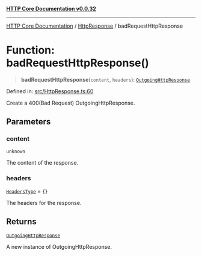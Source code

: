 [**HTTP Core Documentation v0.0.32**](../../README.md)

***

[HTTP Core Documentation](../../modules.md) / [HttpResponse](../README.md) / badRequestHttpResponse

# Function: badRequestHttpResponse()

> **badRequestHttpResponse**(`content`, `headers`): [`OutgoingHttpResponse`](../../OutgoingHttpResponse/classes/OutgoingHttpResponse.md)

Defined in: [src/HttpResponse.ts:60](https://github.com/stonemjs/http-core/blob/680e946aeb5100b42b4836417719aba730586478/src/HttpResponse.ts#L60)

Create a 400(Bad Request) OutgoingHttpResponse.

## Parameters

### content

`unknown`

The content of the response.

### headers

[`HeadersType`](../../declarations/type-aliases/HeadersType.md) = `{}`

The headers for the response.

## Returns

[`OutgoingHttpResponse`](../../OutgoingHttpResponse/classes/OutgoingHttpResponse.md)

A new instance of OutgoingHttpResponse.
